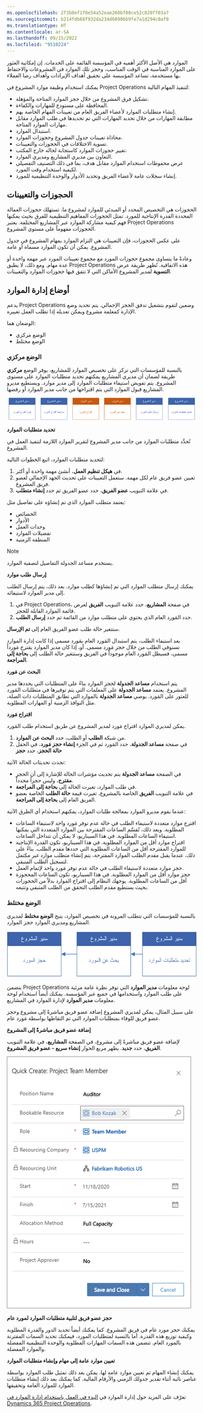 ```yaml
---
ms.openlocfilehash: 2f3b8ef1f0e54a52eae260bf08ce52c820ff03a7
ms.sourcegitcommit: b214fdb68f932da234d60906b9fe7a1d294c0af0
ms.translationtype: HT
ms.contentlocale: ar-SA
ms.lasthandoff: 09/15/2022
ms.locfileid: "9510224"
---
```

الموارد هي الأصل الأكثر أهميه في المؤسسة القائمة على الخدمات. إن إمكانية العثور على الموارد المناسبة في الوقت المناسب، وحجز تلك الموارد في المشروعات والاحتفاظ بها مستخدمة، تساعد المؤسسة على تحقيق أهداف الإيرادات وأهداف رضا العملاء. 

يمكنك استخدام وظيفة موارد المشروع في Project Operations لتنفيذ المهام التالية:

- تشكيل فرق المشروع من خلال حجز الموارد المتاحة والمؤهلة.
- المحافظة على مستودع للمهارات والكفاءة.
- إنشاء متطلبات الموارد لأعضاء الفريق العام من تعيينات المهام الخاصة بهم.
- مطابقة المهارات من خلال تحديد المهارات التي تم تحديدها في طلب الموارد مقابل مهارات الموارد المتاحة.
- استبدال الموارد.
- محاذاة تعيينات جدول المشروع وحجوزات الموارد.
- تسوية الاختلافات في الحجوزات والتعيينات.
- تغيير حجوزات الموارد كاستجابة لحاله خارج المكتب.
- التعاون بين مديري المشاريع ومديري الموارد.
- عرض محفوظات استخدام الموارد مقابل هدف، بما في ذلك التصنيف التفصيلي لكيفية استخدام وقت المورد.
- إنشاء سجلات عامة لأعضاء الفريق وتحديد الأدوار والوحدة التنظيمية للمورد.

## <a name="bookings-and-assignments"></a>الحجوزات والتعيينات

الحجوزات هي التخصيص المحدد أو المبدئي للموارد لمشروع ما. تستهلك حجوزات العمالة المحددة القدرة الإنتاجية للمورد. تمثل الحجوزات المفاهيم التنظيمية للفرق بحيث يمكنها فهم كيفية مشاركة الموارد عبر المشاريع المختلفة. يعتبر Project Operations الحجوزات مفهوماً على مستوي المشروع.

على عكس الحجوزات، فإن التعيينات هي التزام الموارد بمهام المشروع في جدول المشروع. يمكن أن تكون الموارد مسماة أو عامة.

وعادةً ما يتساوى مجموع حجوزات المورد مع مجموع تعيينات المورد عبر مهمة واحدة أو عدة مهام. ومع ذلك، لا يطبق Project Operations هذه الاتفاقية. تُظهر طريقة عرض **التسوية** لمدير المشروع الأماكن التي لا تتفق فيها حجوزات الموارد والتعيينات.

## <a name="resource-management-modes"></a>أوضاع إدارة الموارد

يدعم Project Operations وضعين لتقوم بتشغيل تدفق الحجز الإجمالي. يتم تحديد وضع الإدارة كمعلمة مشروع ويمكن تعديله إذا تطلب العمل تغييره.

الوضعان هما:

- الوضع مركزي
- الوضع مختلط

### <a name="central-mode"></a>الوضع مركزي
بالنسبة للمؤسسات التي تركز على تخصيص الموارد للمشاريع، يوفر الوضع **مركزي** طريقة لضمان أن مديري المشاريع يمكنهم تحديد متطلبات الموارد على مستوى المشروع. يتم تفويض استيفاء متطلبات الموارد إلى مدير موارد. ويستطيع مديرو المشاريع قبول الموارد التي يتم اقتراحها من جانب مدير الموارد أو رفضها.

[ ![ رسم تخطيطي لتدفق أوضاع إدارة الموارد في الوضع المركزي.](../media/resource-management-central-mode-1-c.png) ](../media/resource-management-central-mode-1-c.png#lightbox)

**تحديد متطلبات الموارد**

تُحدَّد متطلبات الموارد من جانب مدير المشروع لتقرير الموارد اللازمة لتنفيذ العمل في المشروع. 

لتحديد متطلبات الموارد، اتبع الخطوات التالية:

1.  في **هيكل تنظيم العمل**، أنشئ مهمة واحدة أو أكثر.
2.  تعيين عضو فريق عام لكل مهمة. ستعمل التعيينات على تحديث الجهد الإجمالي لعضو فريق المشروع.
3.  في علامة التبويب **عضو الفريق**، حدد عضو الفريق ثم حدد **إنشاء متطلب**.


يعتمد متطلب الموارد الذي تم إنشاؤه على تفاصيل مثل:

- الخصائص
- الأدوار
- وحدات العمل
- تفضيلات الموارد
- المنطقة الزمنية

> [!NOTE]
> يستخدم مساعد الجدولة التفاصيل لتصفية الموارد.


**إرسال طلب موارد**

يمكنك إرسال متطلب الموارد التي تم إنشاؤها كطلب موارد. بعد ذلك، يتم إرسال الطلب إلى مدير الموارد لاستيفائه.

1.  في Project Operations، في صفحة **المشاريع**، حدد علامة التبويب **الفريق** لعرض قائمة الموارد القابلة للحجز.
2.  حدد المَورد العام الذي يحتوي على متطلب موارد من القائمة ثم حدد **إرسال الطلب**.

ستتغير حالة طلب عضو الفريق العام إلى **تم الإرسال**.


بعد استيفاء الطلب، يتم استبدال المَورد العام بمَورد مسمى إذا كانت إدارة الموارد تستوفي الطلب من خلال حجز مَورد مسمى. أو، إذا كان مدير الموارد يقترح مَورداً مسمى، فسيظل المَورد العام موجوداً في الفريق وستتغير حالة الطلب إلى **بحاجة إلى المراجعة**.

**البحث عن مَورد**

يتم استخدام **مساعد الجدولة** لحجز الموارد بناءً على المتطلبات التي يحددها مدير المشروع. يعتمد **مساعد الجدولة** على المعلمات التي يتم توفيرها في متطلبات المَورد للعثور على المَورد. يوصي **مساعد الجدولة** بالموارد التي تطابق المتطلبات ذات الصلة، مثل النوافذ الزمنية أو المهارات المطلوبة.

**اقتراح مَورد**

يمكن لمديري الموارد اقتراح مَورد لمدير المشروع عن طريق استخدام طلب المَورد.

1.  من شبكة **الطلب** أو الطلب، حدد **البحث عن الموارد**.
2.  في صفحة **مساعد الجدولة**، حدد المَورد ثم في الجزء **إنشاء حجز مَورد**، في الحقل **حالة الحجز**، حدد **حجز**


تحدث تحديثات الحالة الآتية:

- في الصفحة **مساعد الجدولة** يتم تحديث مؤشرات الحالة للإشارة إلى أن الحجز **مقترح**، وليس حجزاً محدداً.
- في طلب الموارد، تغيرت الحالة إلى **بحاجة إلى المراجعة**.
- في علامة التبويب **الفريق** الخاصة بالمشروع، تغيرت قيمة **حالة الطلب** الخاصة بعضو الفريق العام إلى **بحاجة إلى المراجعة**.


عندما يقوم مديرو الموارد بمعالجة طلبات الموارد، يمكنهم استخدام أي الطرق الآتية:

- اقترح موارد متعددة لاستيفاء الطلب في حالة عدم توفر مَورد واحد لاستيفاء الساعات المطلوبة. وبعد ذلك، تُقسَّم الساعات المقترحة بين الموارد المتعددة التي يمكنها استيفاء الساعات المطلوبة. في هذا السيناريو، لا يمكن أن تتداخل الساعات.
- اقتراح موارد أقل من الموارد المطلوبة. في هذا السيناريو، تكون القدرة الإنتاجية للموارد‬ المقترحة أقل من الساعات المطلوبة التي حددها مقدم الطلب. بناءً على ذلك، عندما يقبل مقدم الطلب الموارد المقترحة، يتم إنشاء متطلب موارد غير مكتمل لتسجيل الطلب المتبقي.
- حجز موارد متعددة لاستيفاء الطلب في حالة عدم توفر مَورد واحد لإتمام العمل.
- حجز موارد أقل من الموارد المطلوبة. في هذا السيناريو، تكون الساعات المحجوزة أقل من الساعات المطلوبة. يوجهك النظام إلى اقتراح الموارد بدلاً من الحجوزات بحيث يستطيع مقدم الطلب التحقق من الطلب المتبقي وتتبعه.


### <a name="hybrid-mode"></a>الوضع مختلط

بالنسبة للمؤسسات التي تتطلب المرونة في تخصيص الموارد، يتيح **الوضع مختلط** لمديري المشاريع ومديري الموارد حجز الموارد.

![ رسم تخطيطي لتدفق أوضاع إدارة الموارد في الوضع المختلط. ](../media/resource-management-hybrid-mode-c.png) 

يتضمن Project Operations لوحة معلومات **مدير الموارد** التي توفر نظرة عامة مرئية على طلب الموارد واستخدامها في جميع عبر المؤسسة. يمكنك أيضاً استخدام لوحة معلومات **مدير الموارد** لإدارة الموارد في المشاريع. 

على سبيل المثال، يمكن لمديري المشروع إضافة عضو فريق مباشرةً إلى مشروع وحجز عضو فريق للوفاء بمتطلبات الموارد التي تم التقاطها بواسطة مَورد عام.

**إضافة عضو فريق مباشرةً إلى المشروع**

لإضافة عضو فريق مباشرةً إلى مشروع، في الصفحة **المشاريع**، في علامة التبويب **الفريق**، حدد **جديد**. يظهر مربع الحوار **إنشاء سريع - عضو فريق المشروع**. 

![ لقطة شاشة لمربع الحوار "إنشاء سريع - عضو فريق المشروع".](../media/quick-team-member-ss.png)

**حجز عضو فريق لتلبية متطلبات الموارد لمورد عام**

يمكنك حجز مورد عام في فريق المشروع. كما يمكنك أيضاً تحديد الدور والقدرة المطلوبة وكيفية توزيع هذه القدرة. أما بالنسبة لمتطلبات المورد، فيمكنك تحديد السمات المقترنة بالمورد العام. تتضمن هذه السمات المهارات المطلوبة والوحدة التنظيمية المفضلة والموارد المفضلة.

**تعيين موارد عامة إلى مهام وإنشاء متطلبات الموارد**

يمكنك إنشاء المهام ثم تعيين موارد عامة لها. يمكن بعد ذلك تمثيل طلب الموارد بواسطة عناصر نائبة أثناء تقدير جدولك الزمني والأرقام المالية. كما يمكنك بعد ذلك إنشاء متطلبات الموارد للموارد العامة وتحقيقها.

تعرّف على المزيد حول إدارة الموارد في [البدء في العمل باستخدام إدارة الموارد في Dynamics 365 Project Operations](/training/modules/get-started-project-resource-management/?azure-portal=true).
